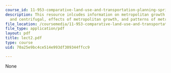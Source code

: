 ```yaml
---
course_id: 11-953-comparative-land-use-and-transportation-planning-spring-2006
description: This resource inlcudes information on metropolitan growth forces, centripetal
  and centrifugal, effects of metropolitan growth, and patterns of metropolitan growth.
file_location: /coursemedia/11-953-comparative-land-use-and-transportation-planning-spring-2006/70a25e9bc4ce514e993df309344ffcc9_lect2.pdf
file_type: application/pdf
layout: pdf
title: lect2.pdf
type: course
uid: 70a25e9bc4ce514e993df309344ffcc9

---
```

None